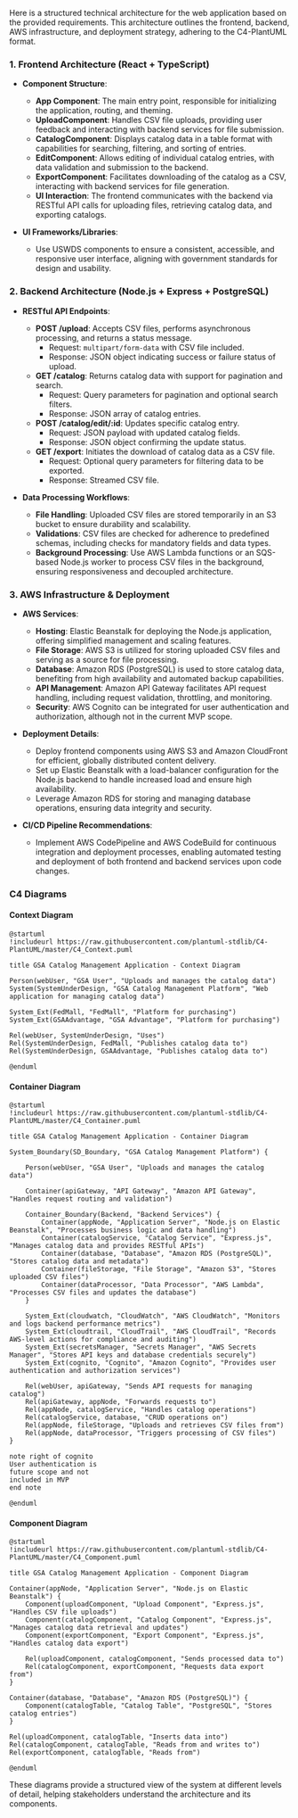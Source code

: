 Here is a structured technical architecture for the web application based on the provided requirements. This architecture outlines the frontend, backend, AWS infrastructure, and deployment strategy, adhering to the C4-PlantUML format.

### 1. Frontend Architecture (React + TypeScript)

- **Component Structure**: 
  - **App Component**: The main entry point, responsible for initializing the application, routing, and theming.
  - **UploadComponent**: Handles CSV file uploads, providing user feedback and interacting with backend services for file submission.
  - **CatalogComponent**: Displays catalog data in a table format with capabilities for searching, filtering, and sorting of entries.
  - **EditComponent**: Allows editing of individual catalog entries, with data validation and submission to the backend.
  - **ExportComponent**: Facilitates downloading of the catalog as a CSV, interacting with backend services for file generation.
  - **UI Interaction**: The frontend communicates with the backend via RESTful API calls for uploading files, retrieving catalog data, and exporting catalogs.

- **UI Frameworks/Libraries**: 
  - Use USWDS components to ensure a consistent, accessible, and responsive user interface, aligning with government standards for design and usability.

### 2. Backend Architecture (Node.js + Express + PostgreSQL)

- **RESTful API Endpoints**:
  - **POST /upload**: Accepts CSV files, performs asynchronous processing, and returns a status message.
    - Request: `multipart/form-data` with CSV file included.
    - Response: JSON object indicating success or failure status of upload.
  - **GET /catalog**: Returns catalog data with support for pagination and search.
    - Request: Query parameters for pagination and optional search filters.
    - Response: JSON array of catalog entries.
  - **POST /catalog/edit/:id**: Updates specific catalog entry.
    - Request: JSON payload with updated catalog fields.
    - Response: JSON object confirming the update status.
  - **GET /export**: Initiates the download of catalog data as a CSV file.
    - Request: Optional query parameters for filtering data to be exported.
    - Response: Streamed CSV file.

- **Data Processing Workflows**:
  - **File Handling**: Uploaded CSV files are stored temporarily in an S3 bucket to ensure durability and scalability.
  - **Validations**: CSV files are checked for adherence to predefined schemas, including checks for mandatory fields and data types.
  - **Background Processing**: Use AWS Lambda functions or an SQS-based Node.js worker to process CSV files in the background, ensuring responsiveness and decoupled architecture.

### 3. AWS Infrastructure & Deployment

- **AWS Services**:
  - **Hosting**: Elastic Beanstalk for deploying the Node.js application, offering simplified management and scaling features.
  - **File Storage**: AWS S3 is utilized for storing uploaded CSV files and serving as a source for file processing.
  - **Database**: Amazon RDS (PostgreSQL) is used to store catalog data, benefiting from high availability and automated backup capabilities.
  - **API Management**: Amazon API Gateway facilitates API request handling, including request validation, throttling, and monitoring.
  - **Security**: AWS Cognito can be integrated for user authentication and authorization, although not in the current MVP scope.

- **Deployment Details**:
  - Deploy frontend components using AWS S3 and Amazon CloudFront for efficient, globally distributed content delivery.
  - Set up Elastic Beanstalk with a load-balancer configuration for the Node.js backend to handle increased load and ensure high availability.
  - Leverage Amazon RDS for storing and managing database operations, ensuring data integrity and security.

- **CI/CD Pipeline Recommendations**:
  - Implement AWS CodePipeline and AWS CodeBuild for continuous integration and deployment processes, enabling automated testing and deployment of both frontend and backend services upon code changes.

### C4 Diagrams

#### Context Diagram

```plaintext
@startuml
!includeurl https://raw.githubusercontent.com/plantuml-stdlib/C4-PlantUML/master/C4_Context.puml

title GSA Catalog Management Application - Context Diagram

Person(webUser, "GSA User", "Uploads and manages the catalog data")
System(SystemUnderDesign, "GSA Catalog Management Platform", "Web application for managing catalog data")

System_Ext(FedMall, "FedMall", "Platform for purchasing")
System_Ext(GSAAdvantage, "GSA Advantage", "Platform for purchasing")

Rel(webUser, SystemUnderDesign, "Uses")
Rel(SystemUnderDesign, FedMall, "Publishes catalog data to")
Rel(SystemUnderDesign, GSAAdvantage, "Publishes catalog data to")

@enduml
```

#### Container Diagram

```plaintext
@startuml
!includeurl https://raw.githubusercontent.com/plantuml-stdlib/C4-PlantUML/master/C4_Container.puml

title GSA Catalog Management Application - Container Diagram

System_Boundary(SD_Boundary, "GSA Catalog Management Platform") {

    Person(webUser, "GSA User", "Uploads and manages the catalog data")

    Container(apiGateway, "API Gateway", "Amazon API Gateway", "Handles request routing and validation")

    Container_Boundary(Backend, "Backend Services") {
        Container(appNode, "Application Server", "Node.js on Elastic Beanstalk", "Processes business logic and data handling")
        Container(catalogService, "Catalog Service", "Express.js", "Manages catalog data and provides RESTful APIs")
        Container(database, "Database", "Amazon RDS (PostgreSQL)", "Stores catalog data and metadata")
        Container(fileStorage, "File Storage", "Amazon S3", "Stores uploaded CSV files")
        Container(dataProcessor, "Data Processor", "AWS Lambda", "Processes CSV files and updates the database")
    }

    System_Ext(cloudwatch, "CloudWatch", "AWS CloudWatch", "Monitors and logs backend performance metrics")
    System_Ext(cloudtrail, "CloudTrail", "AWS CloudTrail", "Records AWS-level actions for compliance and auditing")
    System_Ext(secretsManager, "Secrets Manager", "AWS Secrets Manager", "Stores API keys and database credentials securely")
    System_Ext(cognito, "Cognito", "Amazon Cognito", "Provides user authentication and authorization services")

    Rel(webUser, apiGateway, "Sends API requests for managing catalog")
    Rel(apiGateway, appNode, "Forwards requests to")
    Rel(appNode, catalogService, "Handles catalog operations")
    Rel(catalogService, database, "CRUD operations on")
    Rel(appNode, fileStorage, "Uploads and retrieves CSV files from")
    Rel(appNode, dataProcessor, "Triggers processing of CSV files")
}

note right of cognito
User authentication is
future scope and not
included in MVP
end note

@enduml
```

#### Component Diagram

```plaintext
@startuml
!includeurl https://raw.githubusercontent.com/plantuml-stdlib/C4-PlantUML/master/C4_Component.puml

title GSA Catalog Management Application - Component Diagram

Container(appNode, "Application Server", "Node.js on Elastic Beanstalk") {
    Component(uploadComponent, "Upload Component", "Express.js", "Handles CSV file uploads")
    Component(catalogComponent, "Catalog Component", "Express.js", "Manages catalog data retrieval and updates")
    Component(exportComponent, "Export Component", "Express.js", "Handles catalog data export")

    Rel(uploadComponent, catalogComponent, "Sends processed data to")
    Rel(catalogComponent, exportComponent, "Requests data export from")
}

Container(database, "Database", "Amazon RDS (PostgreSQL)") {
    Component(catalogTable, "Catalog Table", "PostgreSQL", "Stores catalog entries")
}

Rel(uploadComponent, catalogTable, "Inserts data into")
Rel(catalogComponent, catalogTable, "Reads from and writes to")
Rel(exportComponent, catalogTable, "Reads from")

@enduml
```

These diagrams provide a structured view of the system at different levels of detail, helping stakeholders understand the architecture and its components.
